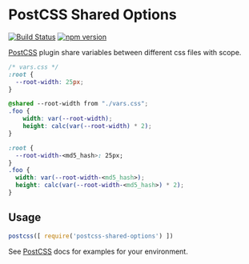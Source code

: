 # PostCSS Shared Options 
[![Build Status][ci-img]][ci] [![npm version](https://badge.fury.io/js/postcss-shared-options.svg)](https://badge.fury.io/js/postcss-shared-options)

[PostCSS] plugin share variables between different css files with scope.

[PostCSS]: https://github.com/postcss/postcss
[ci-img]:  https://travis-ci.org/lexich/postcss-shared-options.svg
[ci]:      https://travis-ci.org/lexich/postcss-shared-options


```css
/* vars.css */
:root {
  --root-width: 25px;
}
```

```css
@shared --root-width from "./vars.css";
.foo {
    width: var(--root-width);
    height: calc(var(--root-width) * 2);
}
```

```css
:root {
  --root-width-<md5_hash>: 25px;
}
.foo {
  width: var(--root-width-<md5_hash>);
  height: calc(var(--root-width-<md5_hash>) * 2);
}
```

## Usage

```js
postcss([ require('postcss-shared-options') ])
```

See [PostCSS] docs for examples for your environment.

